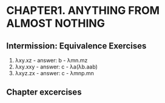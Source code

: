 # CHAPTER1. ANYTHING FROM ALMOST NOTHING

## Intermission: Equivalence Exercises

1. λxy.xz - answer: b - λmn.mz
2. λxy.xxy - answer: c - λa(λb.aab)
3. λxyz.zx - answer: c - λmnp.mn


## Chapter excercises
